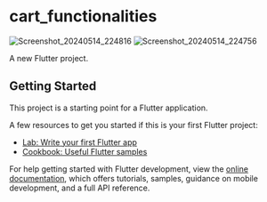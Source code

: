 # cart_functionalities
![Screenshot_20240514_224816](https://github.com/mahmudebnezaman/Shopping_Cart_Functionalities/assets/89069368/c60d7569-80b5-466c-98b5-0847c42face0)
![Screenshot_20240514_224756](https://github.com/mahmudebnezaman/Shopping_Cart_Functionalities/assets/89069368/059d6b58-6ebb-4859-bf45-a83bbf17c63f)


A new Flutter project.

## Getting Started

This project is a starting point for a Flutter application.

A few resources to get you started if this is your first Flutter project:

- [Lab: Write your first Flutter app](https://docs.flutter.dev/get-started/codelab)
- [Cookbook: Useful Flutter samples](https://docs.flutter.dev/cookbook)

For help getting started with Flutter development, view the
[online documentation](https://docs.flutter.dev/), which offers tutorials,
samples, guidance on mobile development, and a full API reference.
